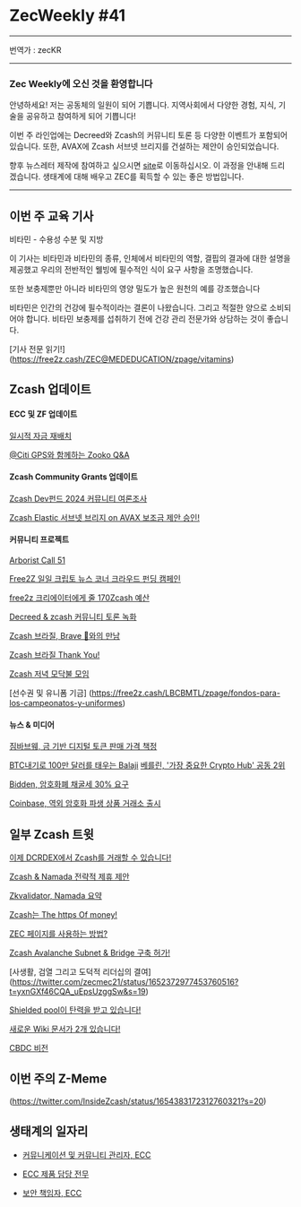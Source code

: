 # ZecWeekly #41

---

번역가 : zecKR

---

### Zec Weekly에 오신 것을 환영합니다


안녕하세요! 저는 공동체의 일원이 되어 기쁩니다. 지역사회에서 다양한 경험, 지식, 기술을 공유하고 참여하게 되어 기쁩니다!

이번 주 라인업에는 Decreed와 Zcash의 커뮤니티 토론 등 다양한 이벤트가 포함되어 있습니다. 또한, AVAX에 Zcash 서브넷 브리지를 건설하는 제안이 승인되었습니다.

향후 뉴스레터 제작에 참여하고 싶으시면 [site](https://wiki.zechub.xyz/zecweekly-newsletter)로 이동하십시오. 이 과정을 안내해 드리겠습니다. 생태계에 대해 배우고 ZEC를 획득할 수 있는 좋은 방법입니다.

---

## 이번 주 교육 기사


비타민 - 수용성 수분 및 지방

이 기사는 비타민과 비타민의 종류, 인체에서 비타민의 역할, 결핍의 결과에 대한 설명을 제공했고 우리의 전반적인 웰빙에 필수적인 식이 요구 사항을 조명했습니다.

또한 보충제뿐만 아니라 비타민의 영양 밀도가 높은 원천의 예를 강조했습니다

비타민은 인간의 건강에 필수적이라는 결론이 나왔습니다. 그리고 적절한 양으로 소비되어야 합니다. 비타민 보충제를 섭취하기 전에 건강 관리 전문가와 상담하는 것이 좋습니다.

[기사 전문 읽기!] (https://free2z.cash/ZEC@MEDEDUCATION/zpage/vitamins)


## Zcash 업데이트


#### ECC 및 ZF 업데이트


[일시적 자금 재배치](https://forum.zcashcommunity.com/t/temporary-re-allocation-of-funding-among-zcash-entities/44515/16)

[@Citi GPS와 함께하는 Zooko Q&A](https://twitter.com/ElectricCoinCo/status/1653783243798323202?s=20)

#### Zcash Community Grants 업데이트

[Zcash Dev펀드 2024 커뮤니티 여론조사](https://forum.zcashcommunity.com/t/dev-fund-2024-community-poll-discussion-megathread/44527)

[Zcash Elastic 서브넷 브리지 on AVAX 보조금 제안 승인!](https://forum.zcashcommunity.com/t/zcash-elastic-subnet-bridge-on-avalanche/44220/37)


#### 커뮤니티 프로젝트


[Arborist Call 51](https://twitter.com/zksquirrel/status/1654244656786358277?s=20)

[Free2Z 일일 크립토 뉴스 코너 크라우드 펀딩 캠페인](https://free2z.com/alberdioni8406/zpage/support-our-crowdfunding-campaign-to-launch-daily-crypto-news-segment-on-free2z-platform)

[free2z 크리에이터에게 줄 170Zcash 예산](https://twitter.com/free2zcash/status/1654778365025587202?s=20)

[Decreed & zcash 커뮤니티 토론 녹화](https://twitter.com/ZecHub/status/1654532565758361602?s=20)

[Zcash 브라질, Brave 🤝와의 만남](https://twitter.com/zcashbrazil/status/1653565934257205248?t=lMLxOSOQo83o3hYCv0OqhA&s=19)

[Zcash 브라질 Thank You!](https://twitter.com/NymPortugues/status/1654489681252294656?s=20)

[Zcash 저녁 모닥불 모임](https://twitter.com/mad_paiement/status/1653060701555167233)

[선수권 및 유니폼 기금] (https://free2z.cash/LBCBMTL/zpage/fondos-para-los-campeonatos-y-uniformes)


#### 뉴스 & 미디어


[짐바브웨, 금 기반 디지털 토큰 판매 가격 책정](https://cointelegraph.com/news/zimbabwe-sets-price-to-sell-gold-backed-digital-tokens)

[BTC내기로 100만 달러를 태우는 Balaji](https://decrypt.co/138632/balaji-srinivasan-burns-1-million-bitcoin)
[베를린, '가장 중요한 Crypto Hub' 공동 2위](https://decrypt.co/138706/new-york-berlin-tied-second-place-globe-most-important-crypto-hub-survey)

[Bidden, 암호화폐 채굴세 30% 요구](https://www.investopedia.com/biden-wants-30-percent-crypto-mining-tax-but-can-it-work-7488297)

[Coinbase, 역외 암호화 파생 상품 거래소 출시](https://www.investopedia.com/coinbase-launches-new-international-crypto-exchange-bermuda-7487812)


## 일부 Zcash 트윗


[이제 DCRDEX에서 Zcash를 거래할 수 있습니다!](https://twitter.com/ZecHub/status/1654614831402569728?s=20)

[Zcash & Namada 전략적 제휴 제안](https://twitter.com/derek_hsue/status/1653777468816257024)

[Zkvalidator, Namada 요약](https://twitter.com/ZKValidator/status/1653505146389778454)

[Zcash는 The https Of money!](https://twitter.com/zecmec21/status/1652608955888156672?t=fMTesB4TLd0LBrAd5fxKuw&s=19)

[ZEC 페이지를 사용하는 방법?](https://twitter.com/ZecHub/status/1652724657882120203)

[Zcash Avalanche Subnet & Bridge 구축 허가!](https://twitter.com/zcash_community/status/1653497571694858270?t=CAJu2rti-q8FGZ1XSxg0Jw&s=19)

[사생활, 검열 그리고 도덕적 리더십의 결여] (https://twitter.com/zecmec21/status/1652372977453760516?t=yxnGXf46CQA_uEpsUzggSw&s=19)

[Shielded pool이 탄력을 받고 있습니다!](https://twitter.com/ZecHub/status/1652019811759603721?t=x9T1UqBzVdYKzhoP-Hl1fQ&s=19)

[새로운 Wiki 문서가 2개 있습니다!](https://twitter.com/ZecHub/status/1652724168884985857)

[CBDC 비전](https://twitter.com/zooko/status/1654171446912991232?s=20)


## 이번 주의 Z-Meme


(https://twitter.com/InsideZcash/status/1654383172312760321?s=20)


## 생태계의 일자리


- [커뮤니케이션 및 커뮤니티 관리자, ECC](https://apply.workable.com/electric-coin-company/j/0EB27EE759/)



- [ECC 제품 담당 전무](https://apply.workable.com/electric-coin-company/j/6ACEC09B90/)



- [보안 책임자, ECC](https://apply.workable.com/electric-coin-company/j/E68A4C20E2/)
